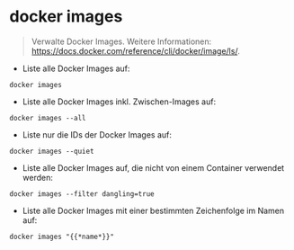 # docker images

> Verwalte Docker Images.
> Weitere Informationen: <https://docs.docker.com/reference/cli/docker/image/ls/>.

- Liste alle Docker Images auf:

`docker images`

- Liste alle Docker Images inkl. Zwischen-Images auf:

`docker images --all`

- Liste nur die IDs der Docker Images auf:

`docker images --quiet`

- Liste alle Docker Images auf, die nicht von einem Container verwendet werden:

`docker images --filter dangling=true`

- Liste alle Docker Images mit einer bestimmten Zeichenfolge im Namen auf:

`docker images "{{*name*}}"`
